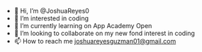 - 👋 Hi, I’m @JoshuaReyes0
- 👀 I’m interested in coding
- 🌱 I’m currently learning on App Academy Open
- 💞️ I’m looking to collaborate on my new fond interest in coding 
- 📫 How to reach me joshuareyesguzman01@gmail.com

<!---
JoshuaReyes0/JoshuaReyes0 is a ✨ special ✨ repository because its `README.md` (this file) appears on your GitHub profile.
You can click the Preview link to take a look at your changes.
--->
